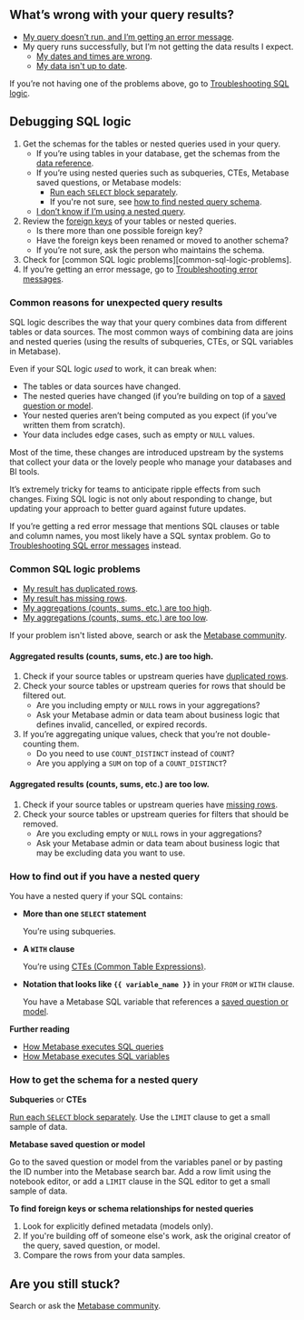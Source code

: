 ## What’s wrong with your query results?

- [My query doesn’t run, and I’m getting an error message][troubleshooting-error-messages].
- My query runs successfully, but I’m not getting the data results I expect.
    - [My dates and times are wrong][troubleshooting-datetimes].
    - [My data isn't up to date][troubleshooting-database-syncs].

If you’re not having one of the problems above, go to [Troubleshooting SQL logic](#troubleshooting-sql-logic).

## Debugging SQL logic

1. Get the schemas for the tables or nested queries used in your query.
    - If you’re using tables in your database, get the schemas from the [data reference][data-reference-docs].
    - If you’re using nested queries such as subqueries, CTEs, Metabase saved questions, or Metabase models:
      - [Run each `SELECT` block separately][how-to-run-query-selections].
      - If you're not sure, see [how to find nested query schema](#how-to-get-the-schema-for-a-nested-query).
    - [I don’t know if I’m using a nested query](#how-to-find-out-if-you-have-a-nested-query).
2. Review the [foreign keys][foreign-key-docs] of your tables or nested queries.
    - Is there more than one possible foreign key?
    - Have the foreign keys been renamed or moved to another schema?
    - If you’re not sure, ask the person who maintains the schema.
3. Check for [common SQL logic problems][common-sql-logic-problems].
4. If you’re getting an error message, go to [Troubleshooting error messages][troubleshooting-error-messages].

### Common reasons for unexpected query results

SQL logic describes the way that your query combines data from different tables or data sources. The most common ways of combining data are joins and nested queries (using the results of subqueries, CTEs, or SQL variables in Metabase).

Even if your SQL logic *used* to work, it can break when:

- The tables or data sources have changed.
- The nested queries have changed (if you’re building on top of a [saved question or model][saved-question-model-docs].
- Your nested queries aren’t being computed as you expect (if you’ve written them from scratch).
- Your data includes edge cases, such as empty or `NULL` values.

Most of the time, these changes are introduced upstream by the systems that collect your data or the lovely people who manage your databases and BI tools.

It’s extremely tricky for teams to anticipate ripple effects from such changes. Fixing SQL logic is not only about responding to change, but updating your approach to better guard against future updates.

If you’re getting a red error message that mentions SQL clauses or table and column names, you most likely have a SQL syntax problem. Go to [Troubleshooting SQL error messages][troubleshooting-sql-errors] instead.

### Common SQL logic problems

- [My result has duplicated rows][troubleshooting-duplicated-data].
- [My result has missing rows][troubleshooting-missing-data].
- [My aggregations (counts, sums, etc.) are too high](#aggregated-results-counts-sums-etc-are-too-high).
- [My aggregations (counts, sums, etc.) are too low](#aggregated-results-counts-sums-etc-are-too-low).

If your problem isn't listed above, search or ask the [Metabase community][discourse].

#### Aggregated results (counts, sums, etc.) are too high.

1. Check if your source tables or upstream queries have [duplicated rows][troubleshooting-duplicated-data].
2. Check your source tables or upstream queries for rows that should be filtered out.
    - Are you including empty or `NULL` rows in your aggregations?
    - Ask your Metabase admin or data team about business logic that defines invalid, cancelled, or expired records.
3. If you’re aggregating unique values, check that you’re not double-counting them.
    - Do you need to use `COUNT_DISTINCT` instead of `COUNT`?
    - Are you applying a `SUM` on top of a `COUNT_DISTINCT`?

#### Aggregated results (counts, sums, etc.) are too low.

1. Check if your source tables or upstream queries have [missing rows][troubleshooting-missing-data].
2. Check your source tables or upstream queries for filters that should be removed.
    - Are you excluding empty or `NULL` rows in your aggregations?
    - Ask your Metabase admin or data team about business logic that may be excluding data you want to use.

### How to find out if you have a nested query

You have a nested query if your SQL contains:

- **More than one `SELECT` statement**

    You’re using subqueries.
    
- **A `WITH` clause**
    
    You’re using [CTEs (Common Table Expressions)][cte-def].
    
- **Notation that looks like `{{ variable_name }}`** in your `FROM` or `WITH` clause.
    
    You have a Metabase SQL variable that references a [saved question or model][saved-question-model-docs].
    
**Further reading**

- [How Metabase executes SQL queries][how-metabase-executes-sql-queries]
- [How Metabase executes SQL variables][how-metabase-executes-sql-variables]

### How to get the schema for a nested query

**Subqueries** or **CTEs**

[Run each `SELECT` block separately][how-to-run-query-selections]. Use the `LIMIT` clause to get a small sample of data.

**Metabase saved question or model**

Go to the saved question or model from the variables panel or by pasting the ID number into the Metabase search bar. Add a row limit using the notebook editor, or add a `LIMIT` clause in the SQL editor to get a small sample of data.

**To find foreign keys or schema relationships for nested queries**
1. Look for explicitly defined metadata (models only).
2. If you're building off of someone else's work, ask the original creator of the query, saved question, or model.
3. Compare the rows from your data samples.

## Are you still stuck?

Search or ask the [Metabase community][discourse].


[cte-def]: /glossary/cte
[data-reference-docs]: ../users-guide/12-data-model-reference.html
[discourse]: https://discourse.metabase.com/
[foreign-key-docs]: ../12-data-model-reference.html#foreign-keys
[how-metabase-executes-sql-queries]: ../users-guide/writing-sql.html#how-metabase-executes-sql-queries
[how-metabase-executes-sql-variables]: ../users-guide/referencing-saved-questions-in-queries.html#saved-question-as-a-common-table-expression-cte
[how-to-find-nested-query-type]: #i-dont-know-if-im-using-a-nested-query
[how-to-run-query-selections]: ../users-guide/writing-sql.html#running-query-selections
[saved-question-model-docs]: ../users-guide/referencing-saved-questions-in-queries.html#referencing-models-and-saved-questions-in-sql-queries
[troubleshooting-database-syncs]: ./sync-fingerprint-scan.html 
[troubleshooting-datetimes]: ./timezones.html
[troubleshooting-duplicated-data]: ./sql-logic-duplicated-data.md
[troubleshooting-error-messages]: ./error-message.html
[troubleshooting-missing-data]: ./sql-logic-missing-data.md
[troubleshooting-sql-errors]: ./sql-error-message.html